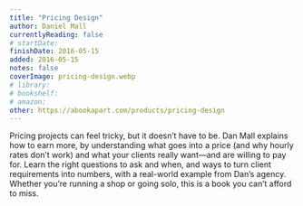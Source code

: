 ```yaml
---
title: "Pricing Design"
author: Daniel Mall
currentlyReading: false
# startDate:
finishDate: 2016-05-15
added: 2016-05-15
notes: false
coverImage: pricing-design.webp
# library:
# bookshelf:
# amazon:
other: https://abookapart.com/products/pricing-design
---
```


Pricing projects can feel tricky, but it doesn’t have to be. Dan Mall explains how to earn more, by understanding what goes into a price (and why hourly rates don’t work) and what your clients really want—and are willing to pay for. Learn the right questions to ask and when, and ways to turn client requirements into numbers, with a real-world example from Dan’s agency. Whether you’re running a shop or going solo, this is a book you can’t afford to miss.  
